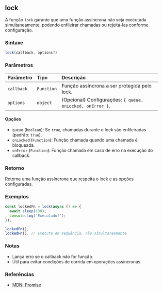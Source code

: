 ## lock

A função `lock` garante que uma função assíncrona não seja executada simultaneamente, podendo enfileirar chamadas ou rejeitá-las conforme configuração.

### Sintaxe

```typescript
lock(callback, options?)
```

### Parâmetros

| Parâmetro   | Tipo       | Descrição                                                                 |
| :-----------| :----------| :------------------------------------------------------------------------|
| `callback`  | `Function` | Função assíncrona a ser protegida pelo lock.                             |
| `options`   | `object`   | (Opcional) Configurações: `{ queue, onLocked, onError }`.                |

#### Opções
- `queue` (`boolean`): Se `true`, chamadas durante o lock são enfileiradas (padrão: `true`).
- `onLocked` (`Function`): Função chamada quando uma chamada é bloqueada.
- `onError` (`Function`): Função chamada em caso de erro na execução do callback.

### Retorno

Retorna uma função assíncrona que respeita o lock e as opções configuradas.

### Exemplos

```typescript
const lockedFn = lock(async () => {
  await sleep(100);
  console.log('Executado!');
});

lockedFn();
lockedFn(); // Executa em sequência, não simultaneamente
```

### Notas

- Lança erro se o callback não for função.
- Útil para evitar condições de corrida em operações assíncronas.

### Referências
- [MDN: Promise](https://developer.mozilla.org/pt-BR/docs/Web/JavaScript/Reference/Global_Objects/Promise)